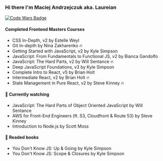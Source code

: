### Hi there I'm Maciej Andrzejczuk aka. Laureian

[![Code Wars Badge](https://www.codewars.com/users/Laureian/badges/small)](https://www.codewars.com/users/Laureian)

#### Completed Frontend Masters Courses
- CSS In-Depth, v2 by Estelle Weyl
- Git In-depth by Nina Zakharenko 🔥
- Getting Started with JavaScript, v2 by Kyle Simpson
- JavaScript: From Fundamentals to Functional JS, v2 by Bianca Gandolfo
- JavaScript: The Hard Parts, v2 by Will Sentance 🔥
- Deep JavaScript Foundations, v3 by Kyle Simpson
- Complete Intro to React, v5 by Brian Holt
- Intermediate React, v2 by Brian Holt 🔥
- State Management in Pure React, v2 by Steve Kinney 🔥

#### 🔭 Currently watching
- JavaScript: The Hard Parts of Object Oriented JavaScript by Will Sentance
- AWS for Front-End Engineers (ft. S3, Cloudfront & Route 53) by Steve Kinney
- Introduction to Node.js by Scott Moss

#### 📖 Readed books
- You Don't Know JS: Up & Going by Kyle Simpson
- You Don't Know JS: Scope & Closures by Kyle Simpson
